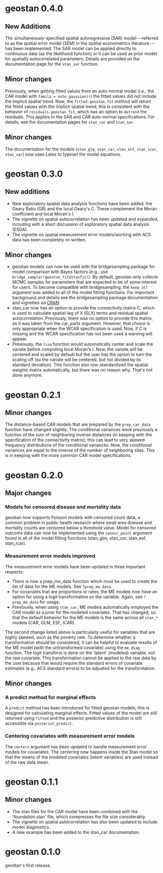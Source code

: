 # geostan 0.4.0

## New Additions

The simultaneously-specified spatial autoregressive (SAR) model---referred to as the spatial error model (SEM) in the spatial econometrics literature---has been implemented. The SAR model can be applied directly to continuous data (as the likelihood function) or it can be used as prior model for spatially autocorrelated parameters. Details are provided on the documentation page for the `stan_sar` function.

## Minor changes

Previously, when getting fitted values from an auto-normal model (i.e., the CAR model with `family = auto_gaussian()`) the fitted values did not include the implicit spatial trend. Now, the `fitted.geostan_fit` method will return the fitted values with the implicit spatial trend; this is consistent with the behavior of `residuals.geostan_fit`, which has an option to `detrend` the residuals. This applies to the SAR and CAR auto-normal specifications. For details, see the documentation pages for `stan_car`  and `stan_sar`.

## Minor changes

The documentation for the models (`stan_glm`, `stan_car`, `stan_esf`, `stan_icar`, `stan_sar`) now uses Latex to typeset the model equations.

# geostan 0.3.0

## New additions

 - New exploratory spatial data analysis functions have been added: the Geary Ratio (GR) and the local Geary's C. These complement the Moran coefficient and local Moran's I. 
 - The vignette on spatial autocorrelation has been updated and expanded, including with a short discussion of exploratory spatial data analysis (ESDA). 
 - The vignette on spatial measurement error models/working with ACS data has been completely re-written.

## Minor changes

 - geostan models can now be used with the bridgesampling package for model comparison with Bayes factors (e.g., use `bridge_sampler(geostan_fit$stanfit)`). By default, geostan only collects MCMC samples for parameters that are expected to be of some interest for users. To become compatible with bridgesampling, the `keep_all` argument was added to all of the model fitting functions. For important background and details see the bridgesampling package documentation and vignettes on [CRAN](https://CRAN.R-project.org/package=bridgesampling).
 - stan_car now has an option to provide the connectivity matrix C, which is used to calculate spatial-lag of X (SLX) terms and residual spatial autocorrelation. Previously, there was no option to provide this matrix, as it was taken from the car_parts argument. However, that choice is only appropriate when the WCAR specification is used. Now, if C is missing and the WCAR specification has not been used a warning will appear.
 - Previously, the `lisa` function would automatically center and scale the variate before computing local Moran's I. Now, the variate will be centered and scaled by default but the user has the option to turn the scaling off (so the variate will be centered, but not divided by its standard deviation). This function also row-standardized the spatial weights matrix automatically, but there was no reason why. That's not done anymore.

# geostan 0.2.1

## Minor changes

The distance-based CAR models that are prepared by the `prep_car_data` function have changed slightly. The conditional variances were previously a function of the sum of neighboring inverse distances (in keeping with the specification of the connectivity matrix); this can lead to very skewed frequency distributions of the conditional variances. Now, the conditional variances are equal to the inverse of the number of neighboring sites. This is in keeping with the more common CAR model specifications.

# geostan 0.2.0

## Major changes

### Models for censored disease and mortality data

geostan now supports Poisson models with censored count data, a common problem in public health research where small area disease and mortality counts are censored below a threshold value. Model for censored outcome data can now be implemented using the `censor_point` argument found in all of the model fitting functions (stan_glm, stan_car, stan_esf, stan_icar).

### Measurement error models improved

The measurement error models have been updated in three important respects:

  - There is now a prep_me_data function which must be used to create the list of data for the ME models. See `?prep_me_data`.
  - For covariates that are proportions or rates, the ME models now have an option for using a logit transformation on the variable. Again, see `?prep_me_data` for usage.
  - Previously, when using `stan_car`, ME models automatically employed the CAR model as a prior for the modeled covariates. That has changed, so that the default behavior for the ME models is the same across all `stan_*` models (CAR, GLM, ESF, ICAR). 

The second change listed above is particularly useful for variables that are highly skewed, such as the poverty rate. To determine whether a transformation should be considered, it can be helpful to evaluate results of the ME model (with the untransformed covariate) using the `me_diag` function. The logit transform is done on the 'latent' (modeled) variable, not the raw covariate. This transformation cannot be applied to the raw data by the user because that would require the standard errors of covariate estimates (e.g., ACS standard errors) to be adjusted for the transformation.

## Minor changes

### A predict method for marginal effects

A `predict` method has been introduced for fitted geostan models; this is designed for calculating marginal effects. Fitted values of the model are still returned using `fitted` and the posterior predictive distribution is still accessible via `posterior_predict`.

### Centering covariates with measurement error models

The `centerx` argument has been updated to handle measurement error models for covariates. The centering now happens inside the Stan model so that the means of the modeled covariates (latent variables) are used instead of the raw data mean. 

# geostan 0.1.1

## Minor changes

  - The stan files for the CAR model have been combined with the 'foundation.stan' file, which compresses the file size considerably.
  - The vignette on spatial autocorrelation has also been updated to include model diagnostics.
  - A new example has been added to the stan_car documentation.

# geostan 0.1.0

geostan's first release.

